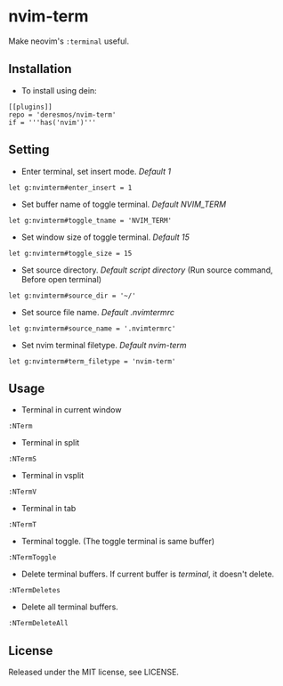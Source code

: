 nvim-term
==
Make neovim's `:terminal` useful.


Installation
--
* To install using dein:
```
[[plugins]]
repo = 'deresmos/nvim-term'
if = '''has('nvim')'''
```


Setting
--
* Enter terminal, set insert mode. *Default 1*
```
let g:nvimterm#enter_insert = 1
```

* Set buffer name of toggle terminal. *Default NVIM_TERM*
```
let g:nvimterm#toggle_tname = 'NVIM_TERM'
```

* Set window size of toggle terminal. *Default 15*
```
let g:nvimterm#toggle_size = 15
```

* Set source directory. *Default script directory* (Run source command, Before open terminal)
```
let g:nvimterm#source_dir = '~/'
```

* Set source file name. *Default .nvimtermrc*
```
let g:nvimterm#source_name = '.nvimtermrc'
```

* Set nvim terminal filetype. *Default nvim-term*
```
let g:nvimterm#term_filetype = 'nvim-term'
```


Usage
--
* Terminal in current window
```
:NTerm
```

* Terminal in split
```
:NTermS
```

* Terminal in vsplit
```
:NTermV
```

* Terminal in tab
```
:NTermT
```

* Terminal toggle. (The toggle terminal is same buffer)
```
:NTermToggle
```

* Delete terminal buffers. If current buffer is *terminal*, it doesn't delete.
```
:NTermDeletes
```

* Delete all terminal buffers.
```
:NTermDeleteAll
```


License
--
Released under the MIT license, see LICENSE.
